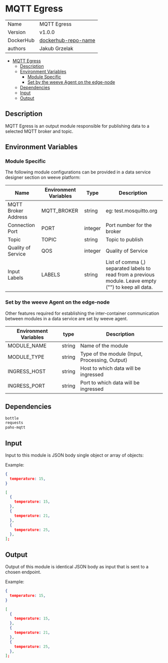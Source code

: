 # MQTT Egress

|                |                                       |
| -------------- | ------------------------------------- |
| Name           | MQTT Egress                           |
| Version        | v1.0.0                                |
| DockerHub | [dockerhub-repo-name](https://hub.docker.com/r/dockerhub-repo-name) |
| authors        | Jakub Grzelak                    |

- [MQTT Egress](#mqtt-egress)
  - [Description](#description)
  - [Environment Variables](#environment-variables)
    - [Module Specific](#module-specific)
    - [Set by the weeve Agent on the edge-node](#set-by-the-weeve-agent-on-the-edge-node)
  - [Dependencies](#dependencies)
  - [Input](#input)
  - [Output](#output)

## Description

MQTT Egress is an output module responsible for publishing data to a selected MQTT broker and topic.

## Environment Variables

### Module Specific

The following module configurations can be provided in a data service designer section on weeve platform:

| Name                | Environment Variables | Type    | Description                |
| ------------------- | --------------------- | ------- | -------------------------- |
| MQTT Broker Address | MQTT_BROKER           | string  | eg: test.mosquitto.org     |
| Connection Port     | PORT                  | integer | Port number for the broker |
| Topic               | TOPIC                 | string  | Topic to publish         |
| Quality of Service  | QOS                   | integer | Quality of Service         |
| Input Labels        | LABELS                | string  | List of comma (,) separated labels to read from a previous module. Leave empty ("") to keep all data. |


### Set by the weeve Agent on the edge-node

Other features required for establishing the inter-container communication between modules in a data service are set by weeve agent.

| Environment Variables | type   | Description                            |
| --------------------- | ------ | -------------------------------------- |
| MODULE_NAME           | string | Name of the module                               |
| MODULE_TYPE           | string | Type of the module (Input, Processing, Output) |
| INGRESS_HOST          | string | Host to which data will be ingressed             |
| INGRESS_PORT          | string | Port to which data will be ingressed             |

## Dependencies

```txt
bottle
requests
paho-mqtt
```

## Input

Input to this module is JSON body single object or array of objects:

Example:

```json
{
  temperature: 15,
}
```

```json
[
  {
    temperature: 15,
  },
  {
    temperature: 21,
  },
  {
    temperature: 25,
  },
];
```

## Output

Output of this module is identical JSON body as input that is sent to a chosen endpoint.

Example:

```json
{
  temperature: 15,
}
```

```json
[
  {
    temperature: 15,
  },
  {
    temperature: 21,
  },
  {
    temperature: 25,
  },
];
```
